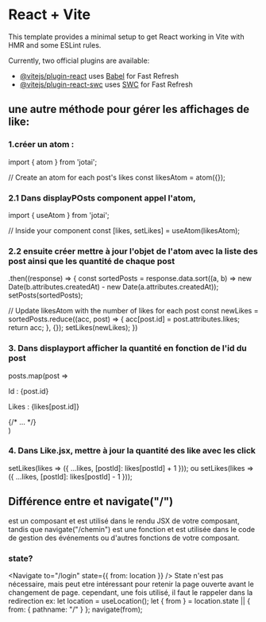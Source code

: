 # React + Vite

This template provides a minimal setup to get React working in Vite with HMR and some ESLint rules.

Currently, two official plugins are available:

- [@vitejs/plugin-react](https://github.com/vitejs/vite-plugin-react/blob/main/packages/plugin-react/README.md) uses [Babel](https://babeljs.io/) for Fast Refresh
- [@vitejs/plugin-react-swc](https://github.com/vitejs/vite-plugin-react-swc) uses [SWC](https://swc.rs/) for Fast Refresh


## une autre méthode pour gérer les affichages de like:
### 1.créer un atom :
import { atom } from 'jotai';

// Create an atom for each post's likes
const likesAtom = atom({});

### 2.1 Dans displayPOsts component appel l'atom, 
import { useAtom } from 'jotai';

// Inside your component
const [likes, setLikes] = useAtom(likesAtom);
### 2.2 ensuite créer mettre à jour l'objet de l'atom avec la liste des post ainsi que les quantité de chaque post
.then((response) => {
  const sortedPosts = response.data.sort((a, b) => new Date(b.attributes.createdAt) - new Date(a.attributes.createdAt));
  setPosts(sortedPosts);

  // Update likesAtom with the number of likes for each post
  const newLikes = sortedPosts.reduce((acc, post) => {
    acc[post.id] = post.attributes.likes;
    return acc;
  }, {});
  setLikes(newLikes);
})

### 3. Dans displayport afficher la quantité en fonction de l'id du post
posts.map(post => 
  <div key={post.id}>
    <p>Id : {post.id}</p>
    <p>Likes : {likes[post.id]}</p>
    {/* ... */}
  </div>
)

### 4. Dans Like.jsx, mettre à jour la quantité des like avec les click
  setLikes(likes => ({ ...likes, [postId]: likes[postId] + 1 }));
  ou 
  setLikes(likes => ({ ...likes, [postId]: likes[postId] - 1 }));


## Différence entre <Navigate/> et navigate("/")
<Navigate/> est un composant et est utilisé dans le rendu JSX de votre composant, tandis que navigate("/chemin") est une fonction et est utilisée dans le code de gestion des événements ou d'autres fonctions de votre composant.

### state?
<Navigate to="/login" state={{ from: location }} />
State n'est pas nécessaire, mais peut etre intéressant pour retenir la page ouverte avant le changement de page.
cependant, une fois utilisé, il faut le rappeler dans la redirection ex:
let location = useLocation();
let { from } = location.state || { from: { pathname: "/" } };
navigate(from);
